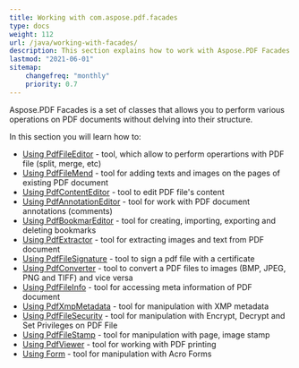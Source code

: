 ```yaml
---
title: Working with com.aspose.pdf.facades
type: docs
weight: 112
url: /java/working-with-facades/
description: This section explains how to work with Aspose.PDF Facades - a toolset for popular operations with PDF.
lastmod: "2021-06-01"
sitemap:
    changefreq: "monthly"
    priority: 0.7
---
```


Aspose.PDF Facades is a set of classes that allows you to perform various operations on PDF documents without delving into their structure.

In this section you will learn how to:

- [Using PdfFileEditor](/pdf/java/pdffileeditor-class/) - tool, which allow to perform operartions with PDF file (split, merge, etc)
- [Using PdfFileMend](/pdf/java/pdffilemend-class/) -  tool for adding texts and images on the pages of existing PDF document
- [Using PdfContentEditor](/pdf/java/pdfcontenteditor-class/) - tool  to edit PDF file's content
- [Using PdfAnnotationEditor](/pdf/java/pdfannotationeditor-class/) - tool for work with PDF document annotations (comments)
- [Using PdfBookmarEditor](/pdf/java/working-with-bookmarks-facades/) - tool for creating, importing, exporting and deleting bookmarks
- [Using PdfExtractor](/pdf/java/pdfextractor-class/)  - tool for extracting images and text from PDF document
- [Using PdfFileSignature](/pdf/java/pdffilesignature-class/) - tool to sign a pdf file with a certificate
- [Using PdfConverter](/pdf/java/pdfconverter-class/) - tool to convert a PDF files to images (BMP, JPEG, PNG and TIFF) and vice versa
- [Using PdfFileInfo](/pdf/java/pdffileinfo-class/) - tool for accessing meta information of PDF document
- [Using PdfXmpMetadata](/pdf/java/pdfxmpmetadata-class/) - tool for manipulation with XMP metadata
- [Using PdfFileSecurity](/pdf/java/pdffilesecurity-class/) - tool for manipulation with Encrypt, Decrypt and Set Privileges on PDF File
- [Using PdfFileStamp](/pdf/java/pdffilestamp-class/) - tool for manipulation with page, image stamp
- [Using PdfViewer](/pdf/java/pdfviewer-class/) - tool for working with PDF printing
- [Using Form](/pdf/java/form-class/) - tool for manipulation with Acro Forms
